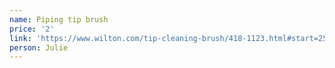 ```yaml
---
name: Piping tip brush
price: '2'
link: 'https://www.wilton.com/tip-cleaning-brush/418-1123.html#start=25'
person: Julie
---
```


